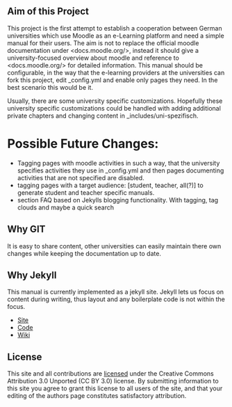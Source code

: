 Aim of this Project
------

This project is the first attempt to establish a cooperation between German universities which use Moodle as an e-Learning platform and need a simple manual for their users.
The aim is not to replace the official moodle documentation under <docs.moodle.org/‎>, instead it should give a university-focused overview about moodle and reference to <docs.moodle.org/> for detailed information.
This manual should be configurable, in the way that the e-learning providers at the universities can fork this project, edit \_config.yml and enable only pages they need.
In the best scenario this would be it. 

Usually, there are some university specific customizations.
Hopefully these university specific customizations could be handled with adding additional private chapters and changing content in \_includes/uni-spezifisch.

Possible Future Changes:
======
- Tagging pages with moodle activities in such a way, that the university specifies activities they use in \_config.yml and then pages documenting activities that are not specified are disabled.
- tagging pages with a target audience: [student, teacher, all(?)] to generate student and teacher specific manuals.
- section FAQ based on Jekylls blogging functionality.
With tagging, tag clouds and maybe a quick search

Why GIT
------
It is easy to share content, other universities can easily maintain there own changes while keeping the documentation up to date.

Why Jekyll
------

This manual is currently implemented as a jekyll site.
Jekyll lets us focus on content during writing, thus layout and any boilerplate code is not within the focus.

* [Site](http://jekyllrb.com/)
* [Code](https://github.com/mojombo/jekyll)
* [Wiki](https://github.com/mojombo/jekyll/wiki)

License
-------

This site and all contributions are [licensed]({{site.url}}/LICENSE-CC-BY) under the Creative Commons Attribution 3.0 Unported (CC BY 3.0) license.
By submitting information to this site you agree to grant this license to all users of the site, and that your editing of the authors page constitutes satisfactory attribution.